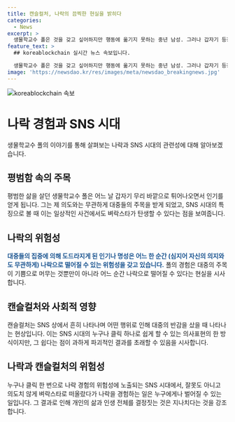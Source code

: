 ```yaml
---
title: 캔슬컬처, 나락의 끔찍한 현실을 밝히다
categories:
  - News
excerpt: >
  생물학교수 폴은 것을 갖고 싶어하지만 행동에 옮기지 못하는 중년 남성. 그러나 갑자기 등장하는 그의 꿈으로 영향력 있는 인물이 됨. 그러나 대중의 주목으로 인기를 누리다가 악몽으로 변하고 나락으로 떨어짐. SNS 시대의 풍경을 떠올리게 함. 대중의 주목은 인기와 명성을 얻을 수 있지만, 언제든 나락으로 떨어질 수 있음. '캔슬컬처' 등으로 인해 대중의 관심을 얻다가 나락으로 떨어지는 사례가 늘어나고 있음. 함부로 판단하지 말아야 하며, 사람의 삶과 인생을 결정짓지 말아야 함. SNS 시대의 광경이 바라보고 있는 것을 생각해보게 함.
feature_text: >
  ## koreablockchain 실시간 뉴스 속보입니다.

  생물학교수 폴은 것을 갖고 싶어하지만 행동에 옮기지 못하는 중년 남성. 그러나 갑자기 등장하는 그의 꿈으로 영향력 있는 인물이 됨. 그러나 대중의 주목으로 인기를 누리다가 악몽으로 변하고 나락으로 떨어짐. SNS 시대의 풍경을 떠올리게 함. 대중의 주목은 인기와 명성을 얻을 수 있지만, 언제든 나락으로 떨어질 수 있음. '캔슬컬처' 등으로 인해 대중의 관심을 얻다가 나락으로 떨어지는 사례가 늘어나고 있음. 함부로 판단하지 말아야 하며, 사람의 삶과 인생을 결정짓지 말아야 함. SNS 시대의 광경이 바라보고 있는 것을 생각해보게 함.
image: 'https://newsdao.kr/res/images/meta/newsdao_breakingnews.jpg'
---
```


<p><img src="https://newsdao.kr/res/images/meta/newsdao_breakingnews.jpg" alt="koreablockchain 속보" /></p>

<h1>나락 경험과 SNS 시대</h1>

<p data-ke-size="size16">생물학교수 폴의 이야기를 통해 살펴보는 나락과 SNS 시대의 관련성에 대해 알아보겠습니다.</p>

<h2>평범함 속의 주목</h2>

<p>평범한 삶을 살던 생물학교수 폴은 어느 날 갑자기 무리 바깥으로 튀어나오면서 인기를 얻게 됩니다. 그는 제 의도와는 무관하게 대중들의 주목을 받게 되었고, SNS 시대의 특징으로 볼 때 이는 일상적인 사건에서도 벼락스타가 탄생할 수 있다는 점을 보여줍니다.</p>

<h2>나락의 위험성</h2>

<p><b><span style="color: #1a5490;">대중들의 집중에 의해 도드라지게 된 인기나 명성은 어느 한 순간 (심지어 자신의 의지와도 무관하게) 나락으로 떨어질 수 있는 위험성을 갖고 있습니다.</span></b> 폴의 경험은 대중의 주목이 기쁨으로 머무는 것뿐만이 아니라 어느 순간 나락으로 떨어질 수 있다는 현실을 시사합니다.</p>

<h2>캔슬컬처와 사회적 영향</h2>

<p>캔슬컬처는 SNS 상에서 흔히 나타나며 어떤 행위로 인해 대중의 반감을 샀을 때 나타나는 현상입니다. 이는 SNS 시대의 누구나 클릭 하나로 쉽게 할 수 있는 의사표현의 한 방식이지만, 그 쉽다는 점이 과하게 파괴적인 결과를 초래할 수 있음을 시사합니다.</p>

<h2>나락과 캔슬컬처의 위험성</h2>

<p>누구나 클릭 한 번으로 나락 경험의 위험성에 노출되는 SNS 시대에서, 잘못도 아니고 의도치 않게 벼락스타로 떠올랐다가 나락을 경험하는 일은 누구에게나 벌어질 수 있는 일입니다. 그 결과로 인해 개인의 삶과 인생 전체를 결정짓는 것은 지나치다는 것을 강조합니다.</p>

<p data-ke-size="size16">&nbsp;</p>

